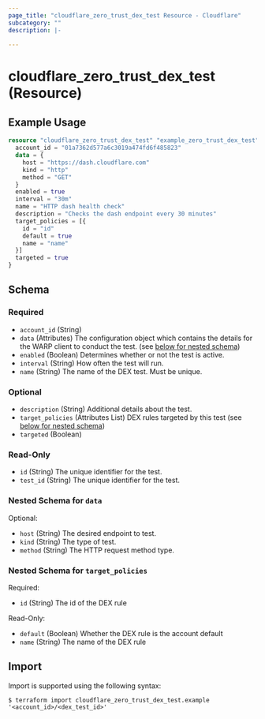 ```yaml
---
page_title: "cloudflare_zero_trust_dex_test Resource - Cloudflare"
subcategory: ""
description: |-
  
---
```


# cloudflare_zero_trust_dex_test (Resource)



## Example Usage

```terraform
resource "cloudflare_zero_trust_dex_test" "example_zero_trust_dex_test" {
  account_id = "01a7362d577a6c3019a474fd6f485823"
  data = {
    host = "https://dash.cloudflare.com"
    kind = "http"
    method = "GET"
  }
  enabled = true
  interval = "30m"
  name = "HTTP dash health check"
  description = "Checks the dash endpoint every 30 minutes"
  target_policies = [{
    id = "id"
    default = true
    name = "name"
  }]
  targeted = true
}
```

<!-- schema generated by tfplugindocs -->
## Schema

### Required

- `account_id` (String)
- `data` (Attributes) The configuration object which contains the details for the WARP client to conduct the test. (see [below for nested schema](#nestedatt--data))
- `enabled` (Boolean) Determines whether or not the test is active.
- `interval` (String) How often the test will run.
- `name` (String) The name of the DEX test. Must be unique.

### Optional

- `description` (String) Additional details about the test.
- `target_policies` (Attributes List) DEX rules targeted by this test (see [below for nested schema](#nestedatt--target_policies))
- `targeted` (Boolean)

### Read-Only

- `id` (String) The unique identifier for the test.
- `test_id` (String) The unique identifier for the test.

<a id="nestedatt--data"></a>
### Nested Schema for `data`

Optional:

- `host` (String) The desired endpoint to test.
- `kind` (String) The type of test.
- `method` (String) The HTTP request method type.


<a id="nestedatt--target_policies"></a>
### Nested Schema for `target_policies`

Required:

- `id` (String) The id of the DEX rule

Read-Only:

- `default` (Boolean) Whether the DEX rule is the account default
- `name` (String) The name of the DEX rule

## Import

Import is supported using the following syntax:

```shell
$ terraform import cloudflare_zero_trust_dex_test.example '<account_id>/<dex_test_id>'
```
